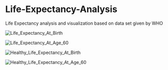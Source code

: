 # Life-Expectancy-Analysis
Life Expectancy analysis and visualization based on data set given by WHO

![Life_Expectancy_At_Birth](https://user-images.githubusercontent.com/63168156/175010232-f787e14e-3624-423e-8ebf-3b5822ed8c8d.png)

![Life_Expectancy_At_Age_60](https://user-images.githubusercontent.com/63168156/175009933-98cfd741-821c-4fd4-895b-2cf1c8d8ec74.png)

![Healthy_Life_Expectancy_At_Birth](https://user-images.githubusercontent.com/63168156/175010439-81fc396f-36ab-4b3f-91eb-9515e46ef279.png)

![Healthy_Life_Expectancy_At_Age_60](https://user-images.githubusercontent.com/63168156/175010480-5e4792d7-a038-4435-b02b-e24ad3c9dfc3.png)

